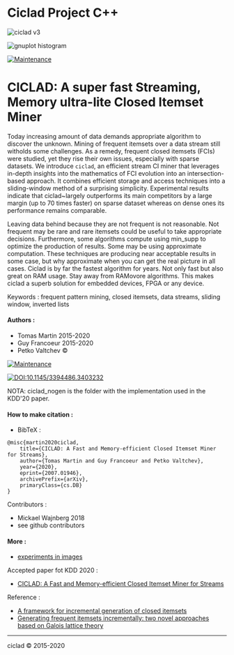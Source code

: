 # Ciclad Project C++

![ciclad v3](https://github.com/guyfrancoeur/ciclad/workflows/ciclad%20v3/badge.svg)

![gnuplot histogram](https://github.com/guyfrancoeur/ciclad/workflows/gnuplot%20histogram/badge.svg)

[![Maintenance](https://img.shields.io/badge/Active%3F-Yes-orange.svg)](https://github.com/guyfrancoeur/ciclad/blob/master/README.md)

# CICLAD: A super fast Streaming, Memory ultra-lite Closed Itemset Miner

Today increasing amount of data demands appropriate algorithm to discover the unknown. Mining of frequent itemsets over a data stream still witholds some challenges. As a remedy, frequent closed itemsets (FCIs) were studied, yet they rise their own issues, especially with sparse datasets. We introduce `ciclad`, an efficient stream CI miner that leverages in-depth insights into the mathematics of FCI evolution into an intersection-based approach. It combines efficient storage and access techniques into a sliding-window method of a surprising simplicity. Experimental results indicate that ciclad~largely outperforms its main competitors by a large margin (up to 70 times faster) on sparse dataset whereas on dense ones its performance remains comparable.

Leaving data behind because they are not frequent is not reasonable. Not frequent may be rare and rare itemsets could be useful to take appropriate decisions.  Furthermore, some algorithms compute using min_supp to optimize the production of results.  Some may be using approximate computation.  These techniques are producing near acceptable results in some case, but why approximate when you can get the real picture in all cases.  Ciclad is by far the fastest algorithm for years.  Not only fast but also great on RAM usage.  Stay away from RAMovore algorithms.  This makes ciclad a superb solution for embedded devices, FPGA or any device.  

Keywords : frequent pattern mining, closed itemsets, data streams, sliding window, inverted lists

#### Authors :
 - Tomas Martin 2015-2020
 - Guy Francoeur 2015-2020
 - Petko Valtchev :copyright:

[![Maintenance](https://img.shields.io/badge/Paper%20Link%20at%20arXiv-CICLAD-orange.svg)](https://arxiv.org/abs/2007.01946)

[![DOI:10.1145/3394486.3403232](https://zenodo.org/badge/DOI/10.1145/3394486.3403232.svg)](https://doi.org/10.1145/3394486.3403232)

NOTA: ciclad_nogen is the folder with the implementation used in the KDD'20 paper.

#### How to make citation :

- BibTeX :
~~~
@misc{martin2020ciclad,
    title={CICLAD: A Fast and Memory-efficient Closed Itemset Miner for Streams},
    author={Tomas Martin and Guy Francoeur and Petko Valtchev},
    year={2020},
    eprint={2007.01946},
    archivePrefix={arXiv},
    primaryClass={cs.DB}
}
~~~

Contributors :
 - Mickael Wajnberg 2018
 - see github contributors

#### More :
 + [experiments in images](./image/README.md)

Accepted paper fot KDD 2020 :
+ [CICLAD: A Fast and Memory-efficient Closed Itemset Miner for Streams](https://www.kdd.org/kdd2020/accepted-papers#:~:text=CICLAD)

Reference :
+ [A framework for incremental generation of closed itemsets](https://www.sciencedirect.com/science/article/pii/S0166218X07003472)
+ [Generating frequent itemsets incrementally: two novel approaches based on Galois lattice theory](https://www.tandfonline.com/doi/abs/10.1080/09528130210164198)

---
ciclad :copyright: 2015-2020
